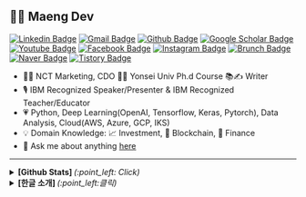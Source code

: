 ## :man_technologist: Maeng Dev 
<!-- Hits 오류로 인해 잠시 막음 
[![Hits](https://hits.seeyoufarm.com/api/count/incr/badge.svg?url=https%3A%2F%2Fgithub.com%2Fyunho0130)](https://hits.seeyoufarm.com)
-->
[![Linkedin Badge](https://img.shields.io/badge/-LinkedIn-blue?style=flat-square&logo=Linkedin&logoColor=white&link=https://www.linkedin.com/in/yunho0130/)](https://www.linkedin.com/in/yunho0130/) 
[![Gmail Badge](https://img.shields.io/badge/-Gmail-c14438?style=flat-square&logo=Gmail&logoColor=white&link=mailto:yunho0130@gmail.com)](mailto:yunho0130@gmail.com) 
[![Github Badge](https://img.shields.io/badge/-Github-000?style=flat-square&logo=Github&logoColor=white&link=http://git-awards.com/users/yunho0130)](http://git-awards.com/users/yunho0130)
[![Google Scholar Badge](https://img.shields.io/badge/-Scholar-4285f4?style=flat-square&logo=google-scholar&logoColor=white&link=https://scholar.google.com/citations?hl=en&user=MiHTvZQAAAAJ)](https://scholar.google.com/citations?hl=en&user=MiHTvZQAAAAJ) 
[![Youtube Badge](https://img.shields.io/badge/Youtube-ff0000?style=flat-square&logo=youtube&link=https://www.youtube.com/c/myh0130)](https://www.youtube.com/c/myh0130) 
[![Facebook Badge](https://img.shields.io/badge/-Facebook-1877f2?style=flat-square&logo=facebook&logoColor=white&link=https://www.facebook.com/yunho0130)](https://www.facebook.com/yunho0130) 
[![Instagram Badge](https://img.shields.io/badge/-Instagram-dd2a7b?style=flat-square&logo=instagram&logoColor=white&link=https://www.instagram.com/yunho.m88/)](https://www.instagram.com/yunho.m88/) 
[![Brunch Badge](https://img.shields.io/badge/-Brunch-000?style=flat-square&link=https://brunch.co.kr/@maengdev)](https://brunch.co.kr/@maengdev) 
[![Naver Badge](https://img.shields.io/badge/-NAVER-green?style=flat-square&link=https://search.naver.com/search.naver?sm=top_hty&fbm=0&ie=utf8&query=%EB%A7%B9%EC%9C%A4%ED%98%B8)](https://search.naver.com/search.naver?sm=top_hty&fbm=0&ie=utf8&query=%EB%A7%B9%EC%9C%A4%ED%98%B8)
[![Tistory Badge](https://img.shields.io/badge/-Tistory-orange?style=flat-square&link=http://maengdev.tistory.com/)](http://maengdev.tistory.com/)


<!-- 티스토리 -->
<!-- 깃허브 
- Lecturer: Yonsei Univ, Sang Myung Univ, 중앙대, 순천대 
-->
- :office_worker: NCT Marketing, CDO :student: Yonsei Univ Ph.d Course 📚:writing_hand:  Writer 
- :studio_microphone:	IBM Recognized Speaker/Presenter & IBM Recognized Teacher/Educator
- :heartpulse:	Python, Deep Learning(OpenAI, Tensorflow, Keras, Pytorch), Data Analysis, Cloud(AWS, Azure, GCP, IKS) 
- :bulb:	Domain Knowledge: 📈 	Investment, 🔐 Blockchain, 🏦 Finance
- 💬 Ask me about anything [here](https://github.com/yunho0130/yunho0130/issues)

---
<details>
  <summary> <b> [Github Stats]  </b> <i>(:point_left: Click)</i> </summary>
  
[![Yunho's github stats](https://github-readme-stats.vercel.app/api?username=yunho0130&show_icons=true)](https://github.com/yunho0130/github-readme-stats)

<!--
## Algumas tecnologias

<img src="https://github.com/Quadrified/Quadrified/blob/master/assets/svg/dev/frameworks/react.svg" alt="react" style="vertical-align:top; margin:4px">
<img src="https://github.com/Quadrified/Quadrified/blob/master/assets/svg/dev/languages/js.svg" alt="js" style="vertical-align:top; margin:4px">
<img src="https://github.com/Quadrified/Quadrified/blob/master/assets/svg/dev/languages/html.svg" alt="html" style="vertical-align:top; margin:4px">
<img src="https://github.com/Quadrified/Quadrified/blob/master/assets/svg/dev/languages/csharp_dotnet.svg" alt="csharp dotnet" style="vertical-align:top; margin:4px">
<img src="https://github.com/Quadrified/Quadrified/blob/master/assets/svg/dev/services/aws.svg" alt="aws" style="vertical-align:top; margin:4px">
<img src="https://github.com/Quadrified/Quadrified/blob/master/assets/svg/dev/services/dockerhub.svg" alt="dockerhub" style="vertical-align:top; margin:4px">
<img src="https://github.com/Quadrified/Quadrified/blob/master/assets/svg/dev/services/npm.svg" alt="npm" style="vertical-align:top; margin:4px">
<img src="https://github.com/Quadrified/Quadrified/blob/master/assets/svg/dev/tools/visualstudio_code.svg" alt="vscode" style="vertical-align:top; margin:4px">
<img src="https://github.com/Quadrified/Quadrified/blob/master/assets/svg/dev/tools/powershell.svg" alt="powershell" style="vertical-align:top; margin:4px">
<img src="https://github.com/Quadrified/Quadrified/blob/master/assets/svg/dev/misc/mobile.svg" alt="mobile_development" style="vertical-align:top; margin:4px">
-->
</details>

<details>
  <summary> <b> [한글 소개] </b> <i>(:point_left:클릭)</i> </summary>
IBM의 Data&AI 팀에서 엔지니어로 근무했고, 현재는 NCT Marketing의 최고데이터책임자(CDO)로 근무하고 있다. 연세대학교에서 데이터 분석 전공으로 석사 과정을 졸업하고 박사 과정을 수료했다. SK C&C, KISTI, NRF, DBpia 등에서 프로젝트를 진행하였으며 Apache Zeppelin, Qiskit, KoGPT-2 등 오픈소스 프로젝트에 기여했다. 삼성, 현대, LG, 딜로이트 등 기업을 대상으로 강연하고 연세대학교, 중앙대학교, 상명대학교, 순천대학교 등에서도 강연했다. 참여 도서로는 『머신러닝 디자인 패턴』(한빛미디어, 2021), 『Do it 강화학습입문』(이지스퍼블리싱, 2021), 『코딩진로』(호모루덴스, 2021), 『초소형 머신러닝 TINYML』(한빛미디어, 2020), 『하이퍼레저 블록체인 개발』(한빛미디어, 2019), 『블록체인의 정석』(지앤선, 2019) 등이 있다. 깃허브에서 @YUNHO0130으로 활동하고 <a href="HTTP://MAENGDEV.TISTORY.COM/">기술 블로그</a>와 <a href="HTTPS://WWW.YOUTUBE.COM/MYH0130">유튜브 채널</a>을 운영하고 있습니다.

  
  <!-- 책 이미지 섹션 -->


